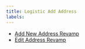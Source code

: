 ```yaml
---
title: Logistic Add Address
labels:
---
```

- [Add New Address Revamp](/wiki/spaces/PA/pages/2175565839/Add+New+Address+Revamp)
- [Edit Address Revamp](/wiki/spaces/PA/pages/2175598602/Edit+Address+Revamp)
